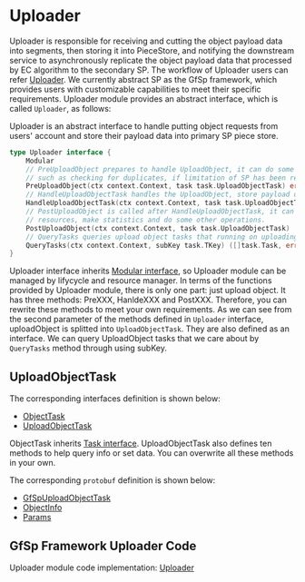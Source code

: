 # Uploader

Uploader is responsible for receiving and cutting the object payload data into segments, then storing it into PieceStore, and notifying the downstream service to asynchronously replicate the object payload data that processed by EC algorithm to the secondary SP. The workflow of Uploader users can refer [Uploader](../workflow/workflow.md#uploader). We currently abstract SP as the GfSp framework, which provides users with customizable capabilities to meet their specific requirements. Uploader module provides an abstract interface, which is called `Uploader`, as follows:

Uploader is an abstract interface to handle putting object requests from users' account and store their payload data into primary SP piece store.

```go
type Uploader interface {
    Modular
    // PreUploadObject prepares to handle UploadObject, it can do some checks
    // such as checking for duplicates, if limitation of SP has been reached, etc.
    PreUploadObject(ctx context.Context, task task.UploadObjectTask) error
    // HandleUploadObjectTask handles the UploadObject, store payload data into piece store by data stream.
    HandleUploadObjectTask(ctx context.Context, task task.UploadObjectTask, stream io.Reader) error
    // PostUploadObject is called after HandleUploadObjectTask, it can recycle
    // resources, make statistics and do some other operations.
    PostUploadObject(ctx context.Context, task task.UploadObjectTask)
    // QueryTasks queries upload object tasks that running on uploading by task sub-key.
    QueryTasks(ctx context.Context, subKey task.TKey) ([]task.Task, error)
}
```

Uploader interface inherits [Modular interface](./common/lifecycle_modular.md#modular-interface), so Uploader module can be managed by lifycycle and resource manager. In terms of the functions provided by Uploader module, there is only one part: just upload object. It has three methods: PreXXX, HanldeXXX and PostXXX. Therefore, you can rewrite these methods to meet your own requirements. As we can see from the second parameter of the methods defined in `Uploader` interface, uploadObject is splitted into `UploadObjectTask`. They are also defined as an interface. We can query UploadObject tasks that we care about by `QueryTasks` method through using subKey.

## UploadObjectTask

The corresponding interfaces definition is shown below:

- [ObjectTask](./common/task.md#objecttask)
- [UploadObjectTask](./common/task.md#uploadobjecttask)

ObjectTask inherits [Task interface](./common/task.md#task). UploadObjectTask also defines ten methods to help query info or set data. You can overwrite all these methods in your own.

The corresponding `protobuf` definition is shown below:

- [GfSpUploadObjectTask](./common/proto.md#gfspuploadobjecttask-proto)
- [ObjectInfo](./common/proto.md#objectinfo-proto)
- [Params](./common/proto.md#params-proto)

## GfSp Framework Uploader Code

Uploader module code implementation: [Uploader](https://github.com/bnb-chain/greenfield-storage-provider/tree/master/modular/uploader)

